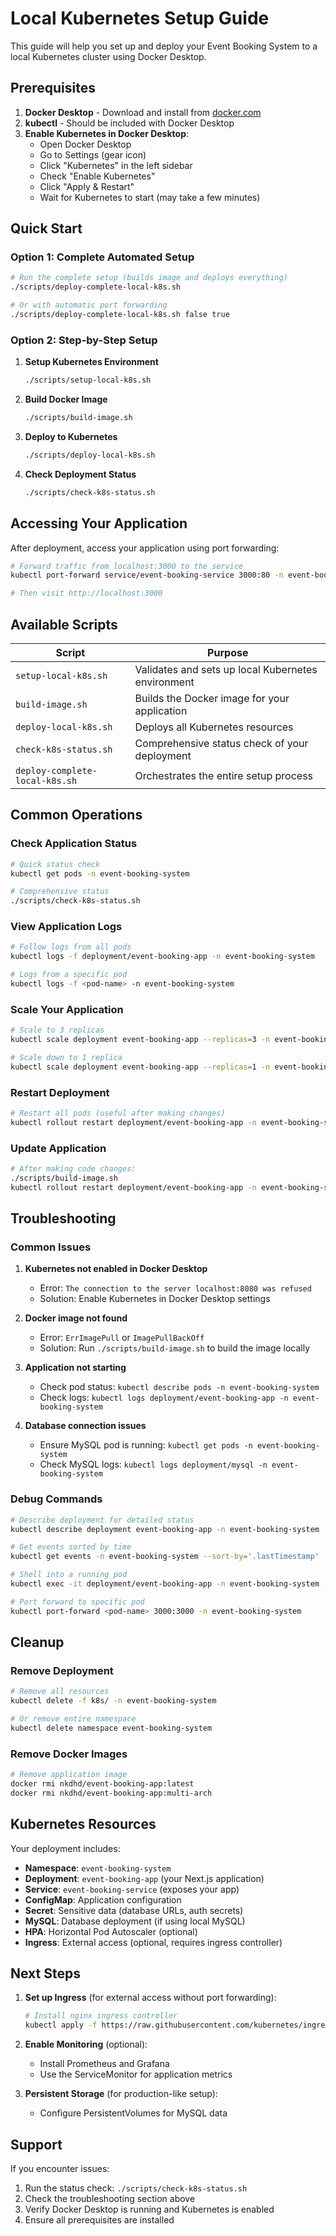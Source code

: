 # Local Kubernetes Setup Guide

This guide will help you set up and deploy your Event Booking System to a local Kubernetes cluster using Docker Desktop.

## Prerequisites

1. **Docker Desktop** - Download and install from [docker.com](https://www.docker.com/products/docker-desktop)
2. **kubectl** - Should be included with Docker Desktop
3. **Enable Kubernetes in Docker Desktop**:
   - Open Docker Desktop
   - Go to Settings (gear icon)
   - Click "Kubernetes" in the left sidebar
   - Check "Enable Kubernetes"
   - Click "Apply & Restart"
   - Wait for Kubernetes to start (may take a few minutes)

## Quick Start

### Option 1: Complete Automated Setup
```bash
# Run the complete setup (builds image and deploys everything)
./scripts/deploy-complete-local-k8s.sh

# Or with automatic port forwarding
./scripts/deploy-complete-local-k8s.sh false true
```

### Option 2: Step-by-Step Setup

1. **Setup Kubernetes Environment**
   ```bash
   ./scripts/setup-local-k8s.sh
   ```

2. **Build Docker Image**
   ```bash
   ./scripts/build-image.sh
   ```

3. **Deploy to Kubernetes**
   ```bash
   ./scripts/deploy-local-k8s.sh
   ```

4. **Check Deployment Status**
   ```bash
   ./scripts/check-k8s-status.sh
   ```

## Accessing Your Application

After deployment, access your application using port forwarding:

```bash
# Forward traffic from localhost:3000 to the service
kubectl port-forward service/event-booking-service 3000:80 -n event-booking-system

# Then visit http://localhost:3000
```

## Available Scripts

| Script | Purpose |
|--------|---------|
| `setup-local-k8s.sh` | Validates and sets up local Kubernetes environment |
| `build-image.sh` | Builds the Docker image for your application |
| `deploy-local-k8s.sh` | Deploys all Kubernetes resources |
| `check-k8s-status.sh` | Comprehensive status check of your deployment |
| `deploy-complete-local-k8s.sh` | Orchestrates the entire setup process |

## Common Operations

### Check Application Status
```bash
# Quick status check
kubectl get pods -n event-booking-system

# Comprehensive status
./scripts/check-k8s-status.sh
```

### View Application Logs
```bash
# Follow logs from all pods
kubectl logs -f deployment/event-booking-app -n event-booking-system

# Logs from a specific pod
kubectl logs -f <pod-name> -n event-booking-system
```

### Scale Your Application
```bash
# Scale to 3 replicas
kubectl scale deployment event-booking-app --replicas=3 -n event-booking-system

# Scale down to 1 replica
kubectl scale deployment event-booking-app --replicas=1 -n event-booking-system
```

### Restart Deployment
```bash
# Restart all pods (useful after making changes)
kubectl rollout restart deployment/event-booking-app -n event-booking-system
```

### Update Application
```bash
# After making code changes:
./scripts/build-image.sh
kubectl rollout restart deployment/event-booking-app -n event-booking-system
```

## Troubleshooting

### Common Issues

1. **Kubernetes not enabled in Docker Desktop**
   - Error: `The connection to the server localhost:8080 was refused`
   - Solution: Enable Kubernetes in Docker Desktop settings

2. **Docker image not found**
   - Error: `ErrImagePull` or `ImagePullBackOff`
   - Solution: Run `./scripts/build-image.sh` to build the image locally

3. **Application not starting**
   - Check pod status: `kubectl describe pods -n event-booking-system`
   - Check logs: `kubectl logs deployment/event-booking-app -n event-booking-system`

4. **Database connection issues**
   - Ensure MySQL pod is running: `kubectl get pods -n event-booking-system`
   - Check MySQL logs: `kubectl logs deployment/mysql -n event-booking-system`

### Debug Commands

```bash
# Describe deployment for detailed status
kubectl describe deployment event-booking-app -n event-booking-system

# Get events sorted by time
kubectl get events -n event-booking-system --sort-by='.lastTimestamp'

# Shell into a running pod
kubectl exec -it deployment/event-booking-app -n event-booking-system -- /bin/sh

# Port forward to specific pod
kubectl port-forward <pod-name> 3000:3000 -n event-booking-system
```

## Cleanup

### Remove Deployment
```bash
# Remove all resources
kubectl delete -f k8s/ -n event-booking-system

# Or remove entire namespace
kubectl delete namespace event-booking-system
```

### Remove Docker Images
```bash
# Remove application image
docker rmi nkdhd/event-booking-app:latest
docker rmi nkdhd/event-booking-app:multi-arch
```

## Kubernetes Resources

Your deployment includes:

- **Namespace**: `event-booking-system`
- **Deployment**: `event-booking-app` (your Next.js application)
- **Service**: `event-booking-service` (exposes your app)
- **ConfigMap**: Application configuration
- **Secret**: Sensitive data (database URLs, auth secrets)
- **MySQL**: Database deployment (if using local MySQL)
- **HPA**: Horizontal Pod Autoscaler (optional)
- **Ingress**: External access (optional, requires ingress controller)

## Next Steps

1. **Set up Ingress** (for external access without port forwarding):
   ```bash
   # Install nginx ingress controller
   kubectl apply -f https://raw.githubusercontent.com/kubernetes/ingress-nginx/controller-v1.8.2/deploy/static/provider/cloud/deploy.yaml
   ```

2. **Enable Monitoring** (optional):
   - Install Prometheus and Grafana
   - Use the ServiceMonitor for application metrics

3. **Persistent Storage** (for production-like setup):
   - Configure PersistentVolumes for MySQL data

## Support

If you encounter issues:

1. Run the status check: `./scripts/check-k8s-status.sh`
2. Check the troubleshooting section above
3. Verify Docker Desktop is running and Kubernetes is enabled
4. Ensure all prerequisites are installed
